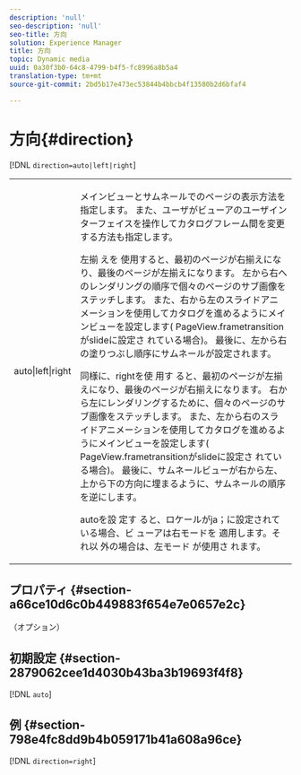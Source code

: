 ```yaml
---
description: 'null'
seo-description: 'null'
seo-title: 方向
solution: Experience Manager
title: 方向
topic: Dynamic media
uuid: 0a30f3b0-64c8-4799-b4f5-fc8996a8b5a4
translation-type: tm+mt
source-git-commit: 2bd5b17e473ec53844b4bbcb4f13580b2d6bfaf4

---
```



# 方向{#direction}

[!DNL `direction=auto|left|right`]

<table id="table_1D425B7685D448459CD3FE8D683C813C"> 
 <tbody> 
  <tr> 
   <td colname="col1"> <p> <span class="codeph"> auto|left|right </span> </p> </td> 
   <td colname="col2"> <p>メインビューとサムネールでのページの表示方法を指定します。 また、ユーザがビューアのユーザインターフェイスを操作してカタログフレーム間を変更する方法も指定します。 </p> <p>左揃 <span class="codeph"> えを </span> 使用すると、最初のページが右揃えになり、最後のページが左揃えになります。 左から右へのレンダリングの順序で個々のページのサブ画像をステッチします。 また、右から左のスライドアニメーションを使用してカタログを進めるようにメインビューを設定します( <span class="codeph"> PageView.frametransitionがslideに設定さ </span> れている場合)。 最後に、左から右の塗りつぶし順序にサムネールが設定されます。 </p> <p>同様に、rightを使 <span class="codeph"> 用す </span> ると、最初のページが左揃えになり、最後のページが右揃えになります。 右から左にレンダリングするために、個々のページのサブ画像をステッチします。 また、左から右のスライドアニメーションを使用してカタログを進めるようにメインビューを設定します( <span class="codeph"> PageView.frametransitionがslideに設定さ </span> れている場合)。 最後に、サムネールビューが右から左、上から下の方向に埋まるように、サムネールの順序を逆にします。 </p> <p>autoを設 <span class="codeph"> 定す </span> ると、ロケールがja；に設定されている場合、ビ <span class="codeph"> ューアは右モードを </span><span class="codeph"> 適用します。それ以 </span>外の場合は、左モード <span class="codeph"> が使用さ </span> れます。 </p> </td> 
  </tr> 
 </tbody> 
</table>

## プロパティ {#section-a66ce10d6c0b449883f654e7e0657e2c}

（オプション）

## 初期設定 {#section-2879062cee1d4030b43ba3b19693f4f8}

[!DNL `auto`]

## 例 {#section-798e4fc8dd9b4b059171b41a608a96ce}

[!DNL `direction=right`]
